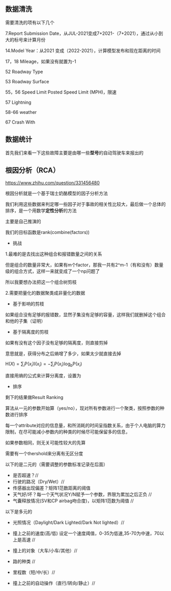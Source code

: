 ## 数据清洗

需要清洗的项有以下几个

7.Report Submission Date，从JUL-2021变成7+2021-（7+2021），通过从小到大的标号来计算月份

14.Model Year：从2021 变成（2022-2021），计算模型发布和现在距离的时间

17，18 Mileage，如果没有就置为-1

52 Roadway Type

53 Roadway Surface

55，56 Speed Limit Posted Speed Limit (MPH)，限速

57 Lightning

58-66 weather

67 Crash With



## 数据统计

首先我们来看一下这些故障主要是由哪一些**型号**的自动驾驶车来报出的

## 根因分析（RCA）

https://www.zhihu.com/question/331456480

根因分析就是一个基于瑞士奶酪模型的因子分析方法

我们利用这些数据来判定哪一些因子对于事故的相关性比较大，最后做一个总体的排序，是一个用数学**定性分析**的方法

主要是自己推演的

我们的目标函数是rank(combine(factors))

- 挑战

1.最难的是去找出这种组合和报错数量之间的关系

但是组合的数量非常大，如果有m个factor，那我一共有2^m-1（有和没有）数量级的组合方式，这样一来就变成了一个np问题了

所以我要想办法把这一个组合树剪枝

2.需要把量化的数据聚类成非量化的数据

- 基于影响的剪枝

如果组合没有足够的报错数，显然子集没有足够的容量，这样我们就删掉这个组合和他的子集（证明）

- 基于隔离度的剪枝

如果有没有这个因子没有足够的隔离度，则直接剪掉

意思就是，获得分布之后熵增了多少，如果太少就直接去掉

$\mathrm{H}(X)=\sum_i \mathrm{P}\left(x_i\right) \mathrm{I}\left(x_i\right)=-\sum_i \mathrm{P}\left(x_i\right) \log _b \mathrm{P}\left(x_i\right)$

直接用熵的公式来计算分离度，设置为

- 排序

剩下的结果做Result Ranking



算法从一元的参数开始算（yes/no），现对所有参数进行一个聚类，按照参数的种数进行排序

每一个attribute对应的信息量，和所消耗的时间呈指数关系，由于个人电脑的算力限制，在尽可能减小参数内的种类的时候尽可能保留多的信息，

如果参数相同，则无关可能性较大的先算

需要有一个thershold来分离有无区分度



以下的是二元的（需要调整的参数标准记录在后面）

- 是否超速？//
- 行驶的路况（Dry/Wet）//
- 传感器出现偏差？矩阵1范数距离的阈值 
- 天气好/坏？每一个天气状况Y/N赋予一个参数，界限为累加之后正负 //
- 气囊释放情况(SV和CP airbag吻合度)，以矩阵1范数为阈值 //



以下是多元的

- 光照情况（Daylight/Dark Lighted/Dark Not lighted）//
- 撞上之前的速度(高/低) 设定一个速度阈值，0-35为低速,35-70为中速，70以上是高速 //

- 撞上的对象（大车/小车/其他）//
- 路的种类 //
- 里程数（短/中/长）//
- 撞上之前的自动操作（直行/转向/静止）//








